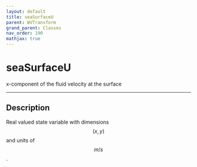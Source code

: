 ```yaml
---
layout: default
title: seaSurfaceU
parent: WVTransform
grand_parent: Classes
nav_order: 190
mathjax: true
---
```


#  seaSurfaceU

x-component of the fluid velocity at the surface


---

## Description
Real valued state variable with dimensions $$(x,y)$$ and units of $$m/s$$.

